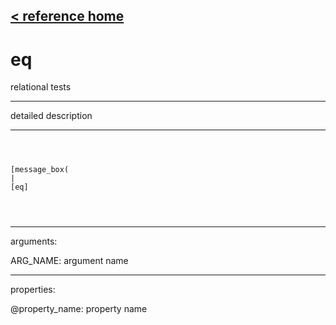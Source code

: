 [< reference home](ceammc_lib.html)
---

# eq


relational tests

---

detailed description
<br>


---


```



[message_box(                                 
|
[eq]


            
```

---
arguments:

ARG_NAME: argument name<br>

---
properties:

@property_name: property name<br>

